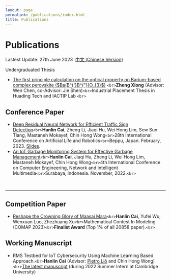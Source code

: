 ```yaml
---
layout: page
permalink: /publications/index.html
title: Publications
---
```

# Publications

Lastest Update: 27th June 2023&nbsp;  [中文 (Chinese Version)](https://caihanlin.com/publications-zh/)

Undergraduated Thesis

- [The first principle calculation on the optical property on Barium-based complex perovskite ($Ba(B^{'}B^{"})O_{3}$)](https://github.com/easel7/easel7.github.io/blob/main/mypaper/thesis/BEng_Thesis.pdf) `<br>`**Zheng Xiong** (Advisor: Wen Chen, co-Advisor: Jie Shen)`<br>`Industrial Placement Thesis in Huading Tech and IACTIP Lab `<br>`

## Conference Paper

- [Deep Residual Neural Network for Efficient Traffic Sign Detection](https://caihanlin.com/mypaper/202302ICAROB.pdf)`<br>`**Hanlin Cai**, Zheng Li, Jiaqi Hu, Wei Hong Lim, Sew Sun Tiang, Mastaneh Mokayef, Chin Hong Wong`<br>`28th International Conference on Artificial Life and Robotics`<br>`Beppu, Japan. February, 2023. [Slides](https://caihanlin.com/mypaper/slides/2023-ICAROB-Pre.pdf).
- [An IoT Garbage Monitoring System for Effective Garbage Management](https://caihanlin.com/mypaper/202208cenim.pdf)`<br>`**Hanlin Cai**, Jiaqi Hu, Zheng Li, Wei Hong Lim, Mastaneh Mokayef, Chin Hong Wong`<br>`4th International Conference on Computer Engineering, Network and Intelligent Multimedia`<br>`Surabaya, Indonesia. November, 2022.`<br>`

<br>

---

## Competition Paper

- [Reshape the Crowning Glory of Maasai Mara](https://caihanlin.com/mypaper/modeling/202302COMAP.pdf)`<br>`**Hanlin Cai**, Yufei Wu, Wenxuan Luo, Zhezhuang Xu`<br>`Mathematical Contest In Modeling (COMAP 2023)`<br>`**Finalist Award** (Top 1% of all 20858 paper).`<br>`

## Working Manuscript

- RMS Testbed for IoT Cybersecurity Using Machine Learning Based Approach.`<br>`**Hanlin Cai** (Advisor: [Pietro Liò](https://www.cl.cam.ac.uk/~pl219/) and Chin Hong Wong)`<br>`[The latest manuscript](https://caihanlin.com/mypaper/202210camb.pdf) (during 2022 Summer Intern at Cambridge University)

<br>
